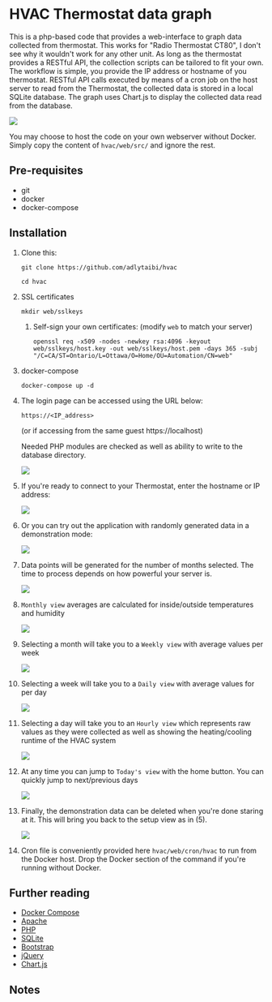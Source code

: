 # HVAC Thermostat data graph

This is a php-based code that provides a web-interface to graph data collected from thermostat. This works for "Radio Thermostat CT80", I don't see why it wouldn't work for any other unit. As long as the thermostat provides a RESTful API, the collection scripts can be tailored to fit your own.
The workflow is simple, you provide the IP address or hostname of you thermostat. RESTful API calls executed by means of a cron job on the host server to read from the Thermostat, the collected data is stored in a local SQLite database. The graph uses Chart.js to display the collected data read from the database.

  ![](https://raw.githubusercontent.com/adlytaibi/ss/master/hvac/functional_block_diagram.svg?sanitize=true)

You may choose to host the code on your own webserver without Docker. Simply copy the content of `hvac/web/src/` and ignore the rest.

## Pre-requisites

* git
* docker
* docker-compose

## Installation

1. Clone this:

    ```
    git clone https://github.com/adlytaibi/hvac
    ```

    ```
    cd hvac
    ```

2. SSL certificates

    ```
    mkdir web/sslkeys
    ```

    1. Self-sign your own certificates: (modify `web` to match your server)

        ```
        openssl req -x509 -nodes -newkey rsa:4096 -keyout web/sslkeys/host.key -out web/sslkeys/host.pem -days 365 -subj "/C=CA/ST=Ontario/L=Ottawa/O=Home/OU=Automation/CN=web"
        ```

3. docker-compose

    ```
    docker-compose up -d
    ```

4. The login page can be accessed using the URL below:

    ```
    https://<IP_address>
    ```
    (or if accessing from the same guest https://localhost)

    Needed PHP modules are checked as well as ability to write to the database directory.

    ![](https://raw.githubusercontent.com/adlytaibi/ss/master/hvac/01_Initial_page.png)

5. If you're ready to connect to your Thermostat, enter the hostname or IP address:

    ![](https://raw.githubusercontent.com/adlytaibi/ss/master/hvac/02_Thermostat_setup.png)

6. Or you can try out the application with randomly generated data in a demonstration mode:

    ![](https://raw.githubusercontent.com/adlytaibi/ss/master/hvac/02_Demo_setup.png)

7. Data points will be generated for the number of months selected. The time to process depends on how powerful your server is.

    ![](https://raw.githubusercontent.com/adlytaibi/ss/master/hvac/04_Demo_progress.gif)

8. `Monthly view` averages are calculated for inside/outside temperatures and humidity

    ![](https://raw.githubusercontent.com/adlytaibi/ss/master/hvac/05_Demo_chart_monthly.png)

9. Selecting a month will take you to a `Weekly view` with average values per week

    ![](https://raw.githubusercontent.com/adlytaibi/ss/master/hvac/06_Demo_chart_weekly.png)

10. Selecting a week will take you to a `Daily view` with average values for per day

    ![](https://raw.githubusercontent.com/adlytaibi/ss/master/hvac/07_Demo_chart_daily.png)

11. Selecting a day will take you to an `Hourly view` which represents raw values as they were collected as well as showing the heating/cooling runtime of the HVAC system

    ![](https://raw.githubusercontent.com/adlytaibi/ss/master/hvac/08_Demo_chart_hourly.png)

12. At any time you can jump to `Today's view` with the home button. You can quickly jump to next/previous days

    ![](https://raw.githubusercontent.com/adlytaibi/ss/master/hvac/09_Demo_chart_today.png)

13. Finally, the demonstration data can be deleted when you're done staring at it. This will bring you back to the setup view as in (5).

    ![](https://raw.githubusercontent.com/adlytaibi/ss/master/hvac/10_Demo_chart_delete.png)

14. Cron file is conveniently provided here `hvac/web/cron/hvac` to run from the Docker host. Drop the Docker section of the command if you're running without Docker.

## Further reading
* [Docker Compose](https://docs.docker.com/compose/)
* [Apache](https://httpd.apache.org/)
* [PHP](https://www.php.net/)
* [SQLite](https://sqlite.org/)
* [Bootstrap](https://getbootstrap.com/)
* [jQuery](https://jquery.com/)
* [Chart.js](https://chartjs.org/)

## Notes

